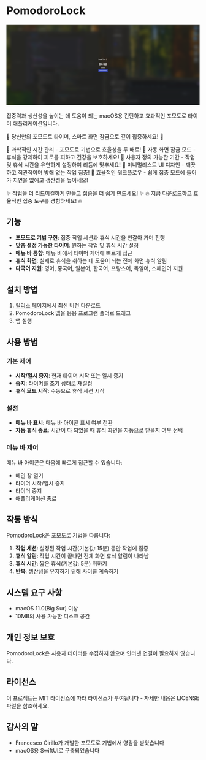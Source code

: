 # PomodoroLock

<!-- <img src="Assets/interface.png" alt="Work Time Interface" width="200"> -->
<img src="Assets/BreakTime.png" alt="Break Time Interface" width="600">

집중력과 생산성을 높이는 데 도움이 되는 macOS용 간단하고 효과적인 포모도로 타이머 애플리케이션입니다.

🚀 당신만의 포모도로 타이머, 스마트 화면 잠금으로 깊이 집중하세요! 🚀

🔹 과학적인 시간 관리 - 포모도로 기법으로 효율성을 두 배로!
🔹 자동 화면 잠금 모드 - 휴식을 강제하여 피로를 피하고 건강을 보호하세요!
🔹 사용자 정의 가능한 기간 - 작업 및 휴식 시간을 유연하게 설정하여 리듬에 맞추세요!
🔹 미니멀리스트 UI 디자인 - 깨끗하고 직관적이며 방해 없는 작업 집중!
🔹 효율적인 워크플로우 - 쉽게 집중 모드에 들어가 지연을 없애고 생산성을 높이세요!

✨ 작업을 더 리드미컬하게 만들고 집중을 더 쉽게 만드세요! ✨
🔥 지금 다운로드하고 효율적인 집중 도구를 경험하세요! 🔥

## 기능

- **포모도로 기법 구현**: 집중 작업 세션과 휴식 시간을 번갈아 가며 진행
- **맞춤 설정 가능한 타이머**: 원하는 작업 및 휴식 시간 설정
- **메뉴 바 통합**: 메뉴 바에서 타이머 제어에 빠르게 접근
- **휴식 화면**: 실제로 휴식을 취하는 데 도움이 되는 전체 화면 휴식 알림
- **다국어 지원**: 영어, 중국어, 일본어, 한국어, 프랑스어, 독일어, 스페인어 지원

## 설치 방법

1. [릴리스 페이지](https://github.com/yourusername/PomodoroLock/releases)에서 최신 버전 다운로드
2. PomodoroLock 앱을 응용 프로그램 폴더로 드래그
3. 앱 실행

## 사용 방법

### 기본 제어

- **시작/일시 중지**: 현재 타이머 시작 또는 일시 중지
- **중지**: 타이머를 초기 상태로 재설정
- **휴식 모드 시작**: 수동으로 휴식 세션 시작

### 설정

- **메뉴 바 표시**: 메뉴 바 아이콘 표시 여부 전환
- **자동 휴식 종료**: 시간이 다 되었을 때 휴식 화면을 자동으로 닫을지 여부 선택

### 메뉴 바 제어

메뉴 바 아이콘은 다음에 빠르게 접근할 수 있습니다:
- 메인 창 열기
- 타이머 시작/일시 중지
- 타이머 중지
- 애플리케이션 종료

## 작동 방식

PomodoroLock은 포모도로 기법을 따릅니다:

1. **작업 세션**: 설정된 작업 시간(기본값: 15분) 동안 작업에 집중
2. **휴식 알림**: 작업 시간이 끝나면 전체 화면 휴식 알림이 나타남
3. **휴식 시간**: 짧은 휴식(기본값: 5분) 취하기
4. **반복**: 생산성을 유지하기 위해 사이클 계속하기

## 시스템 요구 사항

- macOS 11.0(Big Sur) 이상
- 10MB의 사용 가능한 디스크 공간

## 개인 정보 보호

PomodoroLock은 사용자 데이터를 수집하지 않으며 인터넷 연결이 필요하지 않습니다.

## 라이선스

이 프로젝트는 MIT 라이선스에 따라 라이선스가 부여됩니다 - 자세한 내용은 LICENSE 파일을 참조하세요.

## 감사의 말

- Francesco Cirillo가 개발한 포모도로 기법에서 영감을 받았습니다
- macOS용 SwiftUI로 구축되었습니다